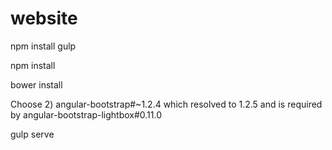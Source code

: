 # website

npm install gulp

npm install

bower install

Choose 2) angular-bootstrap#~1.2.4 which resolved to 1.2.5 and is required by angular-bootstrap-lightbox#0.11.0

gulp serve
